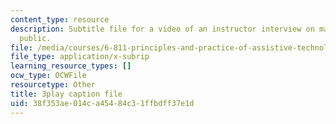 ```yaml
---
content_type: resource
description: Subtitle file for a video of an instructor interview on making learning
  public.
file: /media/courses/6-811-principles-and-practice-of-assistive-technology-fall-2014/38f353ae014ca45484c31ffbdff37e1d_0IF8oBg_Zd8.srt
file_type: application/x-subrip
learning_resource_types: []
ocw_type: OCWFile
resourcetype: Other
title: 3play caption file
uid: 38f353ae-014c-a454-84c3-1ffbdff37e1d
---
```

